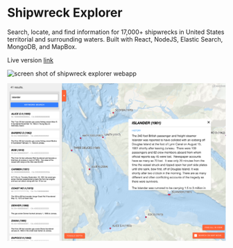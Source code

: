 # Shipwreck Explorer

Search, locate, and find information for 17,000+ shipwrecks in United States territorial and surrounding waters. Built with React, NodeJS, Elastic Search, MongoDB, and MapBox.

Live version [link](http://www.gwilken.com/shipwrecks/)

![screen shot of shipwreck explorer webapp](https://github.com/gwilken/shipwrecks/blob/master/public/images/shipwrecks-thumbnail-04.png?raw=true "screen shot 1")

![screen shot of shipwreck explorer webapp](https://github.com/gwilken/shipwrecks/blob/master/public/images/shipwrecks-thumbnail-03.png?raw=true "screen shot 2")

